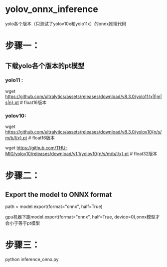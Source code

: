 # yolov_onnx_inference
yolo各个版本（只测试了yolov10x和yolo11x）的onnx推理代码

# 步骤一：
## 下载yolo各个版本的pt模型
### yolo11 : 
wget https://github.com/ultralytics/assets/releases/download/v8.3.0/yolo11{x|l|m|s|n}.pt # float16版本
### yolov10: 
wget https://github.com/ultralytics/assets/releases/download/v8.3.0/yolov10{n/s/m/b/l/x}.pt  # float16版本

wget https://github.com/THU-MIG/yolov10/releases/download/v1.1/yolov10{n/s/m/b/l/x}.pt  # float32版本

# 步骤二：
## Export the model to ONNX format
path = model.export(format="onnx", half=True)

gpu机器下跑model.export(format="onnx", half=True, device=0),onnx模型才会小于等于pt模型
# 步骤三：
python inference_onnx.py
